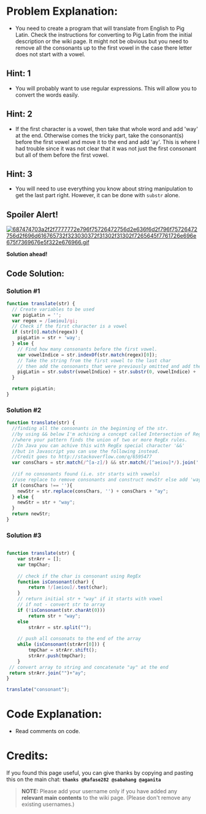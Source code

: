 # Problem Explanation:
- You need to create a program that will translate from English to Pig Latin. Check the instructions for converting to Pig Latin from the initial description or the wiki page. It might not be obvious but you need to remove all the consonants up to the first vowel in the case there letter does not start with a vowel.

## Hint: 1
- You will probably want to use regular expressions. This will allow you to convert the words easily.

## Hint: 2
- If the first character is a vowel, then take that whole word and add 'way' at the end. Otherwise comes the tricky part, take the consonant(s) before the first vowel and move it to the end and add 'ay'. This is where I had trouble since it was not clear that it was not just the first consonant but all of them before the first vowel.

## Hint: 3
- You will need to use everything you know about string manipulation to get the last part right. However, it can be done with `substr` alone.

## Spoiler Alert!
[![687474703a2f2f7777772e796f75726472756d2e636f6d2f796f75726472756d2f696d616765732f323030372f31302f31302f7265645f7761726e696e675f7369676e5f322e676966.gif](https://files.gitter.im/FreeCodeCamp/Wiki/nlOm/thumb/687474703a2f2f7777772e796f75726472756d2e636f6d2f796f75726472756d2f696d616765732f323030372f31302f31302f7265645f7761726e696e675f7369676e5f322e676966.gif)](https://files.gitter.im/FreeCodeCamp/Wiki/nlOm/687474703a2f2f7777772e796f75726472756d2e636f6d2f796f75726472756d2f696d616765732f323030372f31302f31302f7265645f7761726e696e675f7369676e5f322e676966.gif)

**Solution ahead!**

## Code Solution:

### Solution #1
```js
function translate(str) {
  // Create variables to be used
  var pigLatin = '';
  var regex = /[aeiou]/gi;
  // Check if the first character is a vowel
  if (str[0].match(regex)) {
    pigLatin = str + 'way';
  } else {
    // Find how many consonants before the first vowel.
    var vowelIndice = str.indexOf(str.match(regex)[0]);
    // Take the string from the first vowel to the last char
    // then add the consonants that were previously omitted and add the ending.
    pigLatin = str.substr(vowelIndice) + str.substr(0, vowelIndice) + 'ay';
  }

  return pigLatin;
}
```

### Solution #2
```js
function translate(str) {
  //finding all the consonants in the beginning of the str. 
  //by using && below I'm achiving a concept called Intersection of Regular Expressions
  //where your pattern finds the union of two or more RegEx rules. 
  //In Java you can achive this with RegEx special character '&&' 
  //but in Javascript you can use the following instead. 
  //Credit goes to http://stackoverflow.com/q/6595477
  var consChars = str.match(/^[a-z]/) && str.match(/[^aeiou]*/).join('');
  
  //if no consonants found (i.e. str starts with vowels)
  //use replace to remove consonants and construct newStr else add 'way' in the end
  if (consChars !== ''){
    newStr = str.replace(consChars, '') + consChars + "ay";
  } else {
    newStr = str + "way";
  }
  return newStr;
}
```

### Solution #3
```js

function translate(str) {
    var strArr = [];
    var tmpChar;
    
    // check if the char is consonant using RegEx
    function isConsonant(char) {
        return !/[aeiou]/.test(char);
    }
    // return initial str + "way" if it starts with vowel 
    // if not - convert str to array
    if (!isConsonant(str.charAt(0)))
        return str + "way";
    else 
        strArr = str.split("");
        
    // push all consonats to the end of the array
    while (isConsonant(strArr[0])) {
        tmpChar = strArr.shift();
        strArr.push(tmpChar);
    }
 // convert array to string and concatenate "ay" at the end  
 return strArr.join("")+"ay";
}

translate("consonant");
```

# Code Explanation:
- Read comments on code.

# Credits:
If you found this page useful, you can give thanks by copying and pasting this on the main chat:  **`thanks @Rafase282 @sabahang @aganita`**

> **NOTE:** Please add your username only if you have added any **relevant main contents** to the wiki page. (Please don't remove any existing usernames.)
